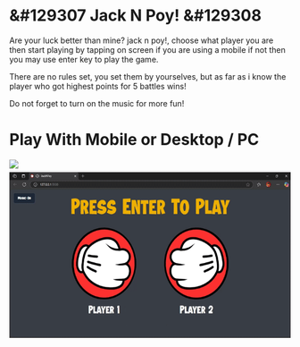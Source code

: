 # &#129307 Jack N Poy! &#129308

Are your luck better than mine? jack n poy!, choose what player you are then start playing by tapping on screen if you are using a mobile if not then you may use enter key to play the game. 

There are no rules set, you set them by yourselves, but as far as i know the player who got highest points for 5 battles wins!

Do not forget to turn on the music for more fun!

# Play With Mobile or Desktop / PC
<div>
    <img src="demo/JackNPoy.gif" height="300px">
    <img src="demo/JackNPoyPc.gif" height="300px">
</div>